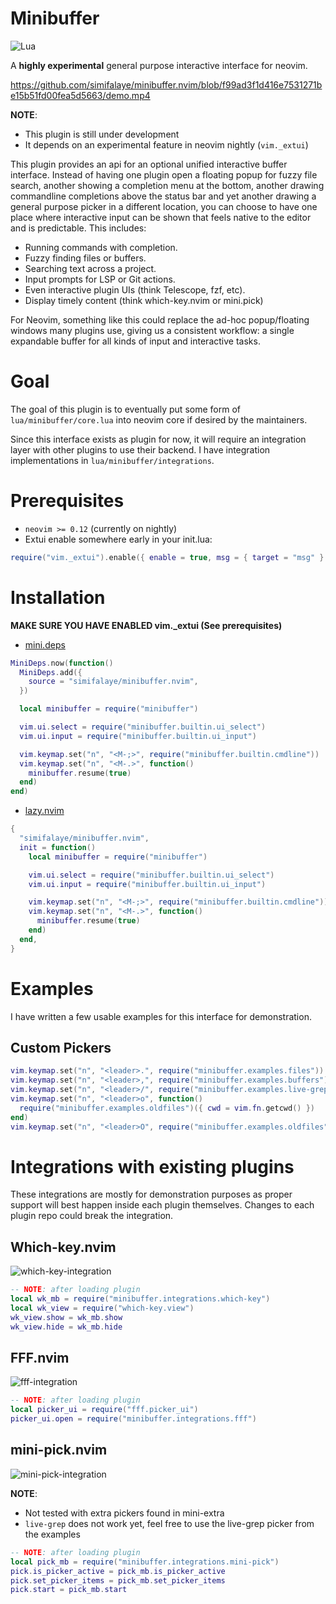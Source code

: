 # Minibuffer

![Lua](https://img.shields.io/badge/Made%20with%20Lua-blueviolet.svg?style=for-the-badge&logo=lua)

A **highly experimental** general purpose interactive interface for neovim.

https://github.com/simifalaye/minibuffer.nvim/blob/f99ad3f1d416e7531271be15b51fd00fea5d5663/demo.mp4

**NOTE**:
- This plugin is still under development
- It depends on an experimental feature in neovim nightly (`vim._extui`)

This plugin provides an api for an optional unified interactive buffer
interface. Instead of having one plugin open a floating popup for fuzzy
file search, another showing a completion menu at the bottom, another
drawing commandline completions above the status bar and yet another
drawing a general purpose picker in a different location, you can choose
to have one place where interactive input can be shown that feels native
to the editor and is predictable. This includes:
- Running commands with completion.
- Fuzzy finding files or buffers.
- Searching text across a project.
- Input prompts for LSP or Git actions.
- Even interactive plugin UIs (think Telescope, fzf, etc).
- Display timely content (think which-key.nvim or mini.pick)

For Neovim, something like this could replace the ad-hoc popup/floating
windows many plugins use, giving us a consistent workflow: a single
expandable buffer for all kinds of input and interactive tasks.

# Goal

The goal of this plugin is to eventually put some form of
`lua/minibuffer/core.lua` into neovim core if desired by the
maintainers.

Since this interface exists as plugin for now, it will require an
integration layer with other plugins to use their backend. I have
integration implementations in `lua/minibuffer/integrations`.

# Prerequisites

- `neovim >= 0.12` (currently on nightly)
- Extui enable somewhere early in your init.lua:
```lua
require("vim._extui").enable({ enable = true, msg = { target = "msg" } })
```

# Installation

**MAKE SURE YOU HAVE ENABLED vim._extui (See prerequisites)**

- [mini.deps](https://github.com/nvim-mini/mini.deps)

```lua
MiniDeps.now(function()
  MiniDeps.add({
    source = "simifalaye/minibuffer.nvim",
  })

  local minibuffer = require("minibuffer")

  vim.ui.select = require("minibuffer.builtin.ui_select")
  vim.ui.input = require("minibuffer.builtin.ui_input")

  vim.keymap.set("n", "<M-;>", require("minibuffer.builtin.cmdline"))
  vim.keymap.set("n", "<M-.>", function()
    minibuffer.resume(true)
  end)
end)
```

- [lazy.nvim](https://github.com/folke/lazy.nvim)

```lua
{
  "simifalaye/minibuffer.nvim",
  init = function()
    local minibuffer = require("minibuffer")

    vim.ui.select = require("minibuffer.builtin.ui_select")
    vim.ui.input = require("minibuffer.builtin.ui_input")

    vim.keymap.set("n", "<M-;>", require("minibuffer.builtin.cmdline"))
    vim.keymap.set("n", "<M-.>", function()
      minibuffer.resume(true)
    end)
  end,
}
```

# Examples

I have written a few usable examples for this interface for
demonstration.

## Custom Pickers

```lua
vim.keymap.set("n", "<leader>.", require("minibuffer.examples.files"))
vim.keymap.set("n", "<leader>,", require("minibuffer.examples.buffers"))
vim.keymap.set("n", "<leader>/", require("minibuffer.examples.live-grep"))
vim.keymap.set("n", "<leader>o", function()
  require("minibuffer.examples.oldfiles")({ cwd = vim.fn.getcwd() })
end)
vim.keymap.set("n", "<leader>O", require("minibuffer.examples.oldfiles"))
```

# Integrations with existing plugins

These integrations are mostly for demonstration purposes as proper
support will best happen inside each plugin themselves. Changes to each
plugin repo could break the integration.

## Which-key.nvim

![which-key-integration](https://github.com/simifalaye/minibuffer.nvim/blob/f99ad3f1d416e7531271be15b51fd00fea5d5663/which-key-integration.png)

```lua
-- NOTE: after loading plugin
local wk_mb = require("minibuffer.integrations.which-key")
local wk_view = require("which-key.view")
wk_view.show = wk_mb.show
wk_view.hide = wk_mb.hide
```

## FFF.nvim

![fff-integration](https://github.com/simifalaye/minibuffer.nvim/blob/f99ad3f1d416e7531271be15b51fd00fea5d5663/fff-integration.png)

```lua
-- NOTE: after loading plugin
local picker_ui = require("fff.picker_ui")
picker_ui.open = require("minibuffer.integrations.fff")
```

## mini-pick.nvim

![mini-pick-integration](https://github.com/simifalaye/minibuffer.nvim/blob/f99ad3f1d416e7531271be15b51fd00fea5d5663/mini-pick-integration.png)

**NOTE**:
- Not tested with extra pickers found in mini-extra
- `live-grep` does not work yet, feel free to use the live-grep picker
from the examples

```lua
-- NOTE: after loading plugin
local pick_mb = require("minibuffer.integrations.mini-pick")
pick.is_picker_active = pick_mb.is_picker_active
pick.set_picker_items = pick_mb.set_picker_items
pick.start = pick_mb.start
```
